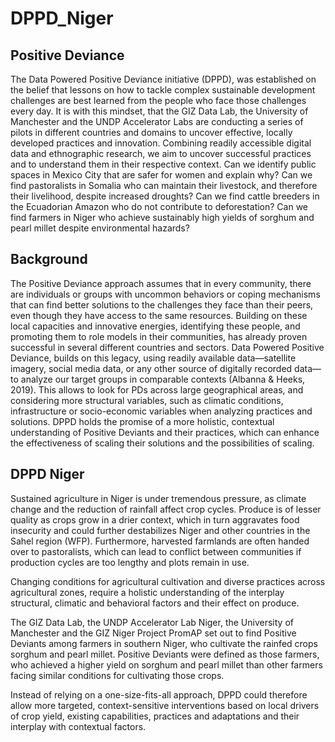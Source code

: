# DPPD_Niger
## Positive Deviance

The Data Powered Positive Deviance initiative (DPPD), was established on the belief that lessons on how to tackle complex sustainable development challenges are best learned from the people who face those challenges every day. It is with this mindset, that the GIZ Data Lab, the University of Manchester and the UNDP Accelerator Labs are conducting a series of pilots in different countries and domains to uncover effective, locally developed practices and innovation. Combining readily accessible digital data and ethnographic research, we aim to uncover successful practices and to understand them in their respective context. Can we identify public spaces in Mexico City that are safer for women and explain why? Can we find pastoralists in Somalia who can maintain their livestock, and therefore their livelihood, despite increased droughts? Can we find cattle breeders in the Ecuadorian Amazon who do not contribute to deforestation? Can we find farmers in Niger who achieve sustainably high yields of sorghum and pearl millet despite environmental hazards? 

## Background 

The Positive Deviance approach assumes that in every community, there are individuals or groups with uncommon behaviors or coping mechanisms that can find better solutions to the challenges they face than their peers, even though they have access to the same resources. Building on these local capacities and innovative energies, identifying these people, and promoting them to role models in their communities, has already proven successful in several different countries and sectors. Data Powered Positive Deviance, builds on this legacy, using readily available data—satellite imagery, social media data, or any other source of digitally recorded data—to analyze our target groups in comparable contexts (Albanna & Heeks, 2019). This allows to look for PDs across large geographical areas, and considering more structural variables, such as climatic conditions, infrastructure or socio-economic variables when analyzing practices and solutions. DPPD holds the promise of a more holistic, contextual understanding of Positive Deviants and their practices, which can enhance the effectiveness of scaling their solutions and the possibilities of scaling.  

## DPPD Niger

Sustained agriculture in Niger is under tremendous pressure, as climate change and the reduction of rainfall affect crop cycles. Produce is of lesser quality as crops grow in a drier context, which in turn aggravates food insecurity and could further destabilizes Niger and other countries in the Sahel region (WFP). Furthermore, harvested farmlands are often handed over to pastoralists, which can lead to conflict between communities if production cycles are too lengthy and plots remain in use.  

Changing conditions for agricultural cultivation and diverse practices across agricultural zones, require a holistic understanding of the interplay structural, climatic and behavioral factors and their effect on produce. 

The GIZ Data Lab, the UNDP Accelerator Lab Niger, the University of Manchester and the GIZ Niger Project PromAP set out to find Positive Deviants among farmers in southern Niger, who cultivate the rainfed crops sorghum and pearl millet. Positive Deviants were defined as those farmers, who achieved a higher yield on sorghum and pearl millet than other farmers facing similar conditions for cultivating those crops. 

 Instead of relying on a one-size-fits-all approach, DPPD could therefore allow more targeted, context-sensitive interventions based on local drivers of crop yield, existing capabilities, practices and adaptations and their interplay with contextual factors. 
